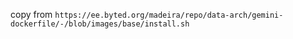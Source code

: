 copy from `https://ee.byted.org/madeira/repo/data-arch/gemini-dockerfile/-/blob/images/base/install.sh`